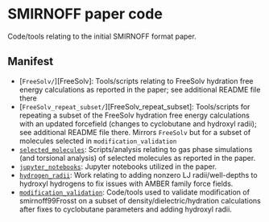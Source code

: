 # SMIRNOFF paper code
Code/tools relating to the initial SMIRNOFF format paper.

## Manifest
* [`FreeSolv/`][FreeSolv]: Tools/scripts relating to FreeSolv hydration free energy calculations as reported in the paper; see additional README file there
* [`FreeSolv_repeat_subset/`][FreeSolv_repeat_subset]: Tools/scripts for repeating a subset of the FreeSolv hydration free energy calculations with an updated forcefield (changes to cyclobutane and hydroxyl radii); see additional README file there. Mirrors `FreeSolv` but for a subset of molecules selected in `modification_validation`
* [`selected_molecules`](selected_molecules): Scripts/analysis relating to gas phase simulations (and torsional analysis) of selected molecules as reported in the paper.
* [`jupyter_notebooks`](jupyter_notebooks): Jupyter notebooks utilized in the paper.
* [`hydrogen_radii`](hydrogen_radii): Work relating to adding nonzero LJ radii/well-depths to hydroxyl hydrogens to fix issues with AMBER family force fields.
* [`modification_validation`](modification_validation): Code/tools used to validate modification of smirnoff99Frosst on a subset of density/dielectric/hydration calculations after fixes to cyclobutane parameters and adding hydroxyl radii.
